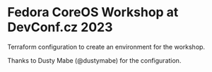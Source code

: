 # Fedora CoreOS Workshop at DevConf.cz 2023

Terraform configuration to create an environment for the workshop.

Thanks to Dusty Mabe (@dustymabe) for the configuration.
